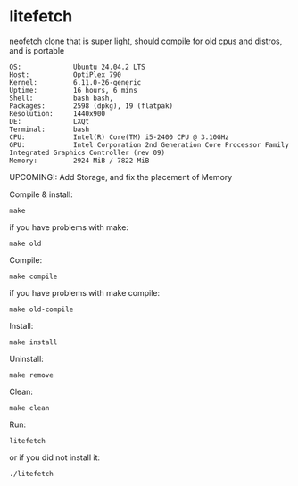# litefetch
neofetch clone that is super light, should compile for old cpus and distros, and is portable

```
OS:             Ubuntu 24.04.2 LTS
Host:           OptiPlex 790
Kernel:         6.11.0-26-generic
Uptime:         16 hours, 6 mins
Shell:          bash bash,
Packages:       2598 (dpkg), 19 (flatpak)
Resolution:     1440x900
DE:             LXQt
Terminal:       bash
CPU:            Intel(R) Core(TM) i5-2400 CPU @ 3.10GHz
GPU:            Intel Corporation 2nd Generation Core Processor Family Integrated Graphics Controller (rev 09)
Memory:         2924 MiB / 7822 MiB
```
UPCOMING!: Add Storage, and fix the placement of Memory

Compile & install:
```
make
```
if you have problems with make:
```
make old
```

Compile:
```
make compile
```
if you have problems with make compile:
```
make old-compile
```

Install:
```
make install
```

Uninstall:
```
make remove
```

Clean:
```
make clean
```
Run:
```
litefetch
```
or if you did not install it:
```
./litefetch
```
